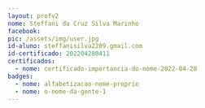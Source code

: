 ```yaml
---
layout: profv2
nome: Steffani da Cruz Silva Marinho
facebook: 
pic: /assets/img/user.jpg
id-aluno: steffanisilva2209.gmail.com
id-certificado: 202204280411
certificados:
  - nome: certificado-importancia-do-nome-2022-04-28
badges:
  - nome: alfabetizacao-nome-proprio
  - nome: o-nome-da-gente-1
---
```

